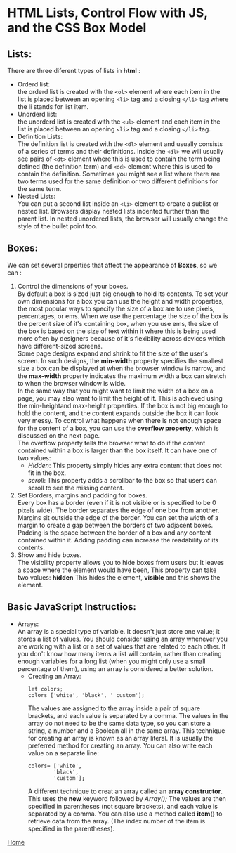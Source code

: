 # HTML Lists, Control Flow with JS, and the CSS Box Model
<!-- Chapter 3: “Lists” (pp.62-73) -->
## Lists: <br />
There are three diferent types of lists in **html** :
- Orderd list:<br />
    the orderd list is created with the ```<ol>``` element where each item in the list is placed between an opening ```<li>``` tag and a closing ```</li>``` tag where the li stands for list item.
- Unorderd list:<br />
    the unorderd list is created with the ```<ul>``` element and each item in the list is placed between an opening ```<li>``` tag and a closing ```</li>``` tag.
- Definition Lists:<br />
    The definition list is created with the ```<dl>``` element and usually consists of a series of terms and their definitions. Inside the ```<dl>``` we will usually see pairs of ```<dt>``` element where this is used to contain the term being defined (the definition term) and ```<dd>``` element where this is used to contain the definition. Sometimes you might see a list where there are two terms used for the same definition or two different definitions for the same term.
- Nested Lists:<br />
    You can put a second list inside an ```<li>``` element to create a sublist or nested list. Browsers display nested lists indented further than the parent list. In nested unordered lists, the browser will usually change the style of the bullet point too.

<!-- Chapter 13: “Boxes” (pp.300-329) -->
## Boxes: <br />
We can set several prperties that affect the appearance of **Boxes**, so we can :<br />
1.  Control the dimensions of your boxes.<br />
    By default a box is sized just big enough to hold its contents. To set your own dimensions for a box you can use the height and width properties, the most popular ways to specify the size of a box are to use pixels, percentages, or ems. When we use the percentage the size of the box is the percent size of it's containing box, when you use ems, the size of the box is based on the size of text within it where this is being used more often by designers because of it's flexibility across devices which have different-sized screens.<br />
    Some page designs expand and shrink to fit the size of the user's screen. In such designs, the **min-width** property specifies the smallest size a box can be displayed at when the browser window is narrow, and the **max-width** property indicates the maximum width a box can stretch to when the browser window is wide.<br />
    In the same way that you might want to limit the width of a box on a page, you may also want to limit the height of it. This is achieved using the min-heightand max-height properties. If the box is not big enough to hold the content, and the content expands outside the box it can look very messy. To control what happens when there is not enough space for the content of a box, you can use the **overflow property**, which is discussed on the next page.<br />
    The overflow property tells the browser what to do if the content contained within a box is larger than the box itself. It can have one of two values:
    - *Hidden*: This property simply hides any extra content that does not fit in the box.
    - *scroll*: This property adds a scrollbar to the box so that users can scroll to see the missing content.
2. Set Borders, margins and padding for boxes.<br />
    Every box has a border (even if it is not visible or is specified to be 0 pixels wide). The border separates the edge of one box from another. Margins sit outside the edge of the border. You can set the width of a margin to create a gap between the borders of two adjacent boxes. Padding is the space between the border of a box and any content contained within it. Adding padding can increase the readability of its contents.<br />
3. Show and hide boxes.<br />
    The visibility property allows you to hide boxes from users but It leaves a space where the element would have been, This property can take two values: **hidden** This hides the element, **visible** and this shows the element.


<!-- Review from Reading 02 - Chapter 2: “Basic JavaScript Instructions” (pp.70-73) -->
## Basic JavaScript Instructios:<br />
- Arrays:<br />
    An array is a special type of variable. It doesn't just store one value; it stores a list of values. You should consider using an array whenever you are working with a list or a set of values that are related to each other. If you don't know how many items a list will contain, rather than creating enough variables for a long list (when you might only use a small percentage of them), using an array is considered a better solution.<br />
    - Creating an Array:<br />
        ```
        let colors; 
        colors ['white', 'black', ' custom']; 
        ```
        The values are assigned to the array inside a pair of square brackets, and each value is separated by a comma. The values in the array do not need to be the same data type, so you can store a string, a number and a Boolean all in the same array. This technique for creating an array is known as an array literal. It is usually the preferred method for creating an array. You can also write each value on a separate line: 
        ```
        colors= ['white', 
                'black', 
                'custom']; 
        ```
        A different technique to creat an array called an **array constructor**. This uses the **new** keyword followed by *Array();* The values are then specified in parentheses (not square brackets), and each value is separated by a comma. You can also use a method called **item()** to retrieve data from the array. (The index number of the item is specified in the parentheses).


[Home]( https://kztahat.github.io/reading-notes/)